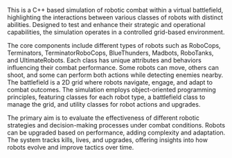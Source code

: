 This is a C++ based simulation of robotic combat within a virtual battlefield,
highlighting the interactions between various classes of robots with distinct abilities.
Designed to test and enhance their strategic and operational capabilities, the simulation
operates in a controlled grid-based environment.

The core components include different types of robots such as RoboCops, Terminators,
TerminatorRoboCops, BlueThunders, Madbots, RoboTanks, and UltimateRobots. Each class
has unique attributes and behaviors influencing their combat performance. Some robots can
move, others can shoot, and some can perform both actions while detecting enemies nearby.
The battlefield is a 2D grid where robots navigate, engage, and adapt to combat outcomes.
The simulation employs object-oriented programming principles, featuring classes for each
robot type, a battlefield class to manage the grid, and utility classes for robot actions and
upgrades.

The primary aim is to evaluate the effectiveness of different robotic strategies and
decision-making processes under combat conditions. Robots can be upgraded based on
performance, adding complexity and adaptation. The system tracks kills, lives, and upgrades,
offering insights into how robots evolve and improve tactics over time.
